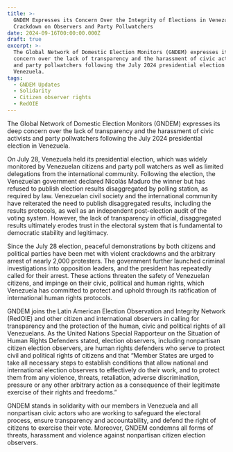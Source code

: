 ```yaml
---
title: >-
  GNDEM Expresses its Concern Over the Integrity of Elections in Venezuela and
  Crackdown on Observers and Party Pollwatchers
date: 2024-09-16T00:00:00.000Z
draft: true
excerpt: >-
  The Global Network of Domestic Election Monitors (GNDEM) expresses its deep
  concern over the lack of transparency and the harassment of civic activists
  and party pollwatchers following the July 2024 presidential election in
  Venezuela.
tags:
  - GNDEM Updates
  - Solidarity
  - Citizen observer rights
  - RedOIE
---
```


The Global Network of Domestic Election Monitors (GNDEM) expresses its deep concern over the lack of transparency and the harassment of civic activists and party pollwatchers following the July 2024 presidential election in Venezuela.

On July 28, Venezuela held its presidential election, which was widely monitored by Venezuelan citizens and party poll watchers as well as limited delegations from the international community. Following the election, the Venezuelan government declared Nicolás Maduro the winner but has refused to publish election results disaggregated by polling station, as required by law. Venezuelan civil society and the international community have reiterated the need to publish disaggregated results, including the results protocols, as well as an independent post-election audit of the voting system. However, the lack of transparency in official, disaggregated results ultimately erodes trust in the electoral system that is fundamental to democratic stability and legitimacy.

Since the July 28 election, peaceful demonstrations by both citizens and political parties have been met with violent crackdowns and the arbitrary arrest of nearly 2,000 protesters. The government further launched criminal investigations into opposition leaders, and the president has repeatedly called for their arrest. These actions threaten the safety of Venezuelan citizens, and impinge on their civic, political and human rights, which Venezuela has committed to protect and uphold through its ratification of international human rights protocols. 

GNDEM joins the Latin American Election Observation and Integrity Network (RedOIE) and other citizen and international observers in calling for transparency and the protection of the human, civic and political rights of all Venezuelans. As the United Nations Special Rapporteur on the Situation of Human Rights Defenders stated, election observers, including nonpartisan citizen election observers, are human rights defenders who serve to protect civil and political rights of citizens and that “Member States are urged to take all necessary steps to establish conditions that allow national and international election observers to effectively do their work, and to protect them from any violence, threats, retaliation, adverse discrimination, pressure or any other arbitrary action as a consequence of their legitimate exercise of their rights and freedoms.”

GNDEM stands in solidarity with our members in Venezuela and all nonpartisan civic actors who are working to safeguard the electoral process, ensure transparency and accountability, and defend the right of citizens to exercise their vote. Moreover, GNDEM condemns all forms of threats, harassment and violence against nonpartisan citizen election observers.
